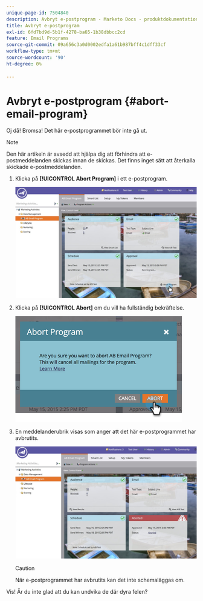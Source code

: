 ```yaml
---
unique-page-id: 7504840
description: Avbryt e-postprogram - Marketo Docs - produktdokumentation
title: Avbryt e-postprogram
exl-id: 6fd7bd9d-5b1f-4278-ba65-1b38dbbcc2cd
feature: Email Programs
source-git-commit: 09a656c3a0d0002edfa1a61b987bff4c1dff33cf
workflow-type: tm+mt
source-wordcount: '90'
ht-degree: 0%

---
```


# Avbryt e-postprogram {#abort-email-program}

Oj då! Bromsa! Det här e-postprogrammet bör inte gå ut.

>[!NOTE]
>
>Den här artikeln är avsedd att hjälpa dig att förhindra att e-postmeddelanden skickas innan de skickas. Det finns inget sätt att återkalla skickade e-postmeddelanden.

1. Klicka på **[!UICONTROL Abort Program]** i ett e-postprogram.

   ![](assets/dashboardleads.jpg)

1. Klicka på **[!UICONTROL Abort]** om du vill ha fullständig bekräftelse.

   ![](assets/image2015-5-20-15-3a24-3a35.png)

1. En meddelanderubrik visas som anger att det här e-postprogrammet har avbrutits.

   ![](assets/dashboardleadchange2.jpg)

   >[!CAUTION]
   >
   >När e-postprogrammet har avbrutits kan det inte schemaläggas om.

Vis! Är du inte glad att du kan undvika de där dyra felen?
